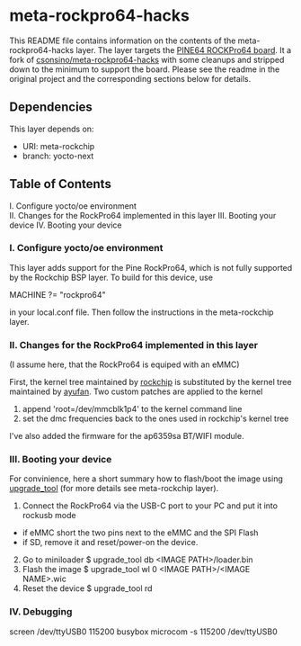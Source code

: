 # meta-rockpro64-hacks

This README file contains information on the contents of the meta-rockpro64-hacks layer.
The layer targets the [PINE64 ROCKPro64 board](https://www.pine64.org/?page_id=61454).
It a fork of [csonsino/meta-rockpro64-hacks](https://github.com/csonsino/meta-rockpro64-hacks) with some
cleanups and stripped down to the minimum to support the board.
Please see the readme in the original project and the corresponding sections below for details.

## Dependencies

This layer depends on:

* URI: meta-rockchip
* branch: yocto-next

## Table of Contents

  I. Configure yocto/oe environment  
 II. Changes for the RockPro64 implemented in this layer
III. Booting your device
 IV. Booting your device

### I. Configure yocto/oe environment
This layer adds support for the Pine RockPro64, which is not fully supported by
the Rockchip BSP layer. To build for this device, use

MACHINE ?= "rockpro64"

in your local.conf file. Then follow the instructions in the meta-rockchip layer.

### II. Changes for the RockPro64 implemented in this layer
(I assume here, that the RockPro64 is equiped with an eMMC)

First, the kernel tree maintained by [rockchip]() is substituted by the kernel tree maintained by [ayufan](https://github.com/ayufan-rock64/linux-kernel).
Two custom patches are applied to the kernel
1. append 'root=/dev/mmcblk1p4' to the kernel command line
2. set the dmc frequencies back to the ones used in rockchip's kernel tree

I've also added the firmware for the ap6359sa BT/WIFI module.

### III. Booting your device
For convinience, here a short summary how to flash/boot the image using [upgrade_tool](http://opensource.rock-chips.com/wiki_Upgradetool) (for more details see meta-rockchip layer).

1. Connect the RockPro64 via the USB-C port to your PC and put it into rockusb mode
  * if eMMC short the two pins next to the eMMC and the SPI Flash
  * if SD, remove it
  and reset/power-on the device.
2. Go to miniloader
  $ upgrade_tool db \<IMAGE PATH\>/loader.bin
3. Flash the image
  $ upgrade_tool wl 0 \<IMAGE PATH\>/\<IMAGE NAME\>.wic
4. Reset the device
  $ upgrade_tool rd

### IV. Debugging
screen /dev/ttyUSB0 115200
busybox microcom -s 115200 /dev/ttyUSB0 

